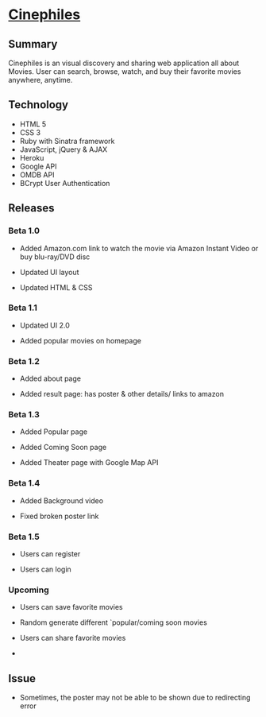 # [Cinephiles](https://cinephiles.herokuapp.com/)

## Summary

Cinephiles is an visual discovery and sharing web application all about Movies. User can search, browse, watch, and buy their favorite movies anywhere, anytime.

## Technology

* HTML 5
* CSS 3
* Ruby with Sinatra framework
* JavaScript, jQuery & AJAX
* Heroku
* Google API
* OMDB API
* BCrypt User Authentication

## Releases

### Beta 1.0

* Added Amazon.com link to watch the movie via Amazon Instant Video or buy blu-ray/DVD disc

* Updated UI layout

* Updated HTML & CSS

### Beta 1.1

* Updated UI 2.0

* Added popular movies on homepage

### Beta 1.2

* Added about page

* Added result page: has poster & other details/ links to amazon

### Beta 1.3

* Added Popular page

* Added Coming Soon page

* Added Theater page with Google Map API

### Beta 1.4

* Added Background video

* Fixed broken poster link

### Beta 1.5

* Users can register

* Users can login

### Upcoming

* Users can save favorite movies

* Random generate different `popular/coming soon movies
* Users can share favorite movies
*  

## Issue

* Sometimes, the poster may not be able to be shown due to redirecting error


